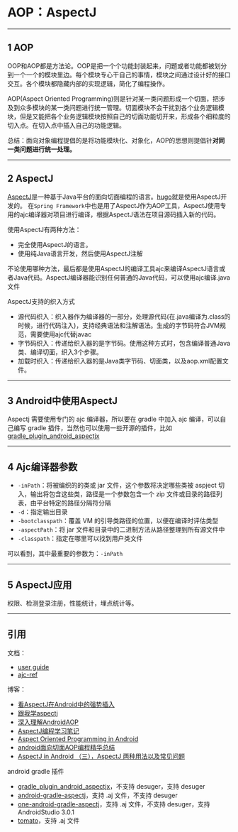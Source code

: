 # AOP：AspectJ

---
## 1 AOP

OOP和AOP都是方法论。OOP是把一个个功能封装起来，问题或者功能都被划分到一个一个的模块里边。每个模块专心干自己的事情，模块之间通过设计好的接口交互。各个模块都隐藏内部的实现逻辑，简化了编程操作。

AOP(Aspect Oriented Programming)则是针对某一类问题形成一个切面，把涉及到众多模块的某一类问题进行统一管理。切面模块不会干扰到各个业务逻辑模块，但是又能把各个业务逻辑模块按照自己的切面功能切开来，形成各个细粒度的切入点。在切入点中插入自己的功能逻辑。

总结：面向对象编程提倡的是将功能模块化、对象化，AOP的思想则提倡针**对同一类问题进行统一处理。**

---
## 2 AspectJ

[AspectJ](https://eclipse.org/aspectj/)是一种基于Java平台的面向切面编程的语言。[hugo](https://github.com/JakeWharton/hugo)就是使用AspectJ开发的。 在`Spring Framework`中也是用了AspectJ作为AOP工具，AspectJ使用专用的ajc编译器对项目进行编译，根据AspectJ语法在项目源码插入新的代码。

使用AspectJ有两种方法：

- 完全使用AspectJ的语言。
- 使用纯Java语言开发，然后使用AspectJ注解

不论使用哪种方法，最后都是使用AspectJ的编译工具ajc来编译AspectJ语言或者Java代码。AspectJ编译器能识别任何普通的Java代码，可以使用ajc编译.java文件

AspectJ支持的织入方式

- 源代码织入：织入器作为编译器的一部分，处理源代码(在.java编译为.class的时候，进行代码注入)，支持经典语法和注解语法。生成的字节码符合JVM规范，需要使用ajc代替javac
- 字节码织入：传递给织入器的是字节码。使用这种方式时，包含编译普通Java类、编译切面，织入3个步骤。
- 加载时织入：传递给织入器的是Java类字节码、切面类，以及aop.xml配置文件。

---
## 3 Android中使用AspectJ

Aspectj 需要使用专门的 ajc 编译器，所以要在 gradle 中加入 ajc 编译，可以自己编写 gradle 插件，当然也可以使用一些开源的插件，比如 [gradle_plugin_android_aspectjx](https://github.com/HujiangTechnology/gradle_plugin_android_aspectjx)

---
## 4 Ajc编译器参数

- `-inPath`：将被编织的的类或 jar 文件，这个参数将决定哪些类被 aspject 切入，输出将包含这些类，路径是一个参数包含一个 zip 文件或目录的路径列表，由平台特定的路径分隔符分隔
- `-d`：指定输出目录
- `-bootclasspath`：覆盖 VM 的引导类路径的位置，以便在编译时评估类型
- `-aspectPath`：将 jar 文件和目录中的二进制方法从路径整理到所有源文件中
- `-classpath`：指定在哪里可以找到用户类文件

可以看到，其中最重要的参数为：`-inPath`

---
## 5 AspectJ应用

权限、检测登录注册，性能统计，埋点统计等。

---
## 引用

文档：

- [user guide](https://www.eclipse.org/aspectj/doc/released/progguide/index.html)
- [ajc-ref](http://www.eclipse.org/aspectj/doc/next/devguide/ajc-ref.html)

博客：

- [看AspectJ在Android中的强势插入](http://www.jianshu.com/p/5c9f1e8894ec)
- [跟我学aspectj](http://blog.csdn.net/zl3450341/article/category/1169602)
- [深入理解AndroidAOP](http://blog.csdn.net/innost/article/details/49387395)
- [AspectJ编程学习笔记](https://blog.gmem.cc/aspectj-study-note)
- [Aspect Oriented Programming in Android](https://fernandocejas.com/2014/08/03/aspect-oriented-programming-in-android/)
- [android面向切面AOP编程精华总结](https://blog.csdn.net/qq_25943493/article/details/52524573)
- [AspectJ in Android （三），AspectJ 两种用法以及常见问题](http://johnnyshieh.me/posts/aspectj-in-android-usage/)

android gradle 插件

- [gradle_plugin_android_aspectjx](https://github.com/HujiangTechnology/gradle_plugin_android_aspectjx)，不支持 desuger，支持 desuger
- [android-gradle-aspectj](https://github.com/Archinamon/android-gradle-aspectj)，支持 .aj 文件，不支持 desuger
- [one-android-gradle-aspectj](https://github.com/thunderheadone/one-android-gradle-aspectj)，支持 .aj 文件，不支持 desuger，支持 AndroidStudio 3.0.1
- [tomato](https://github.com/PachyrhizusRen/tomato)，支持 .aj 文件

